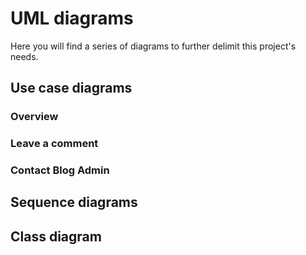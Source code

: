 # UML diagrams

Here you will find a series of diagrams to further delimit this project's needs. 

## Use case diagrams

### Overview

### Leave a comment

### Contact Blog Admin

## Sequence diagrams

## Class diagram

